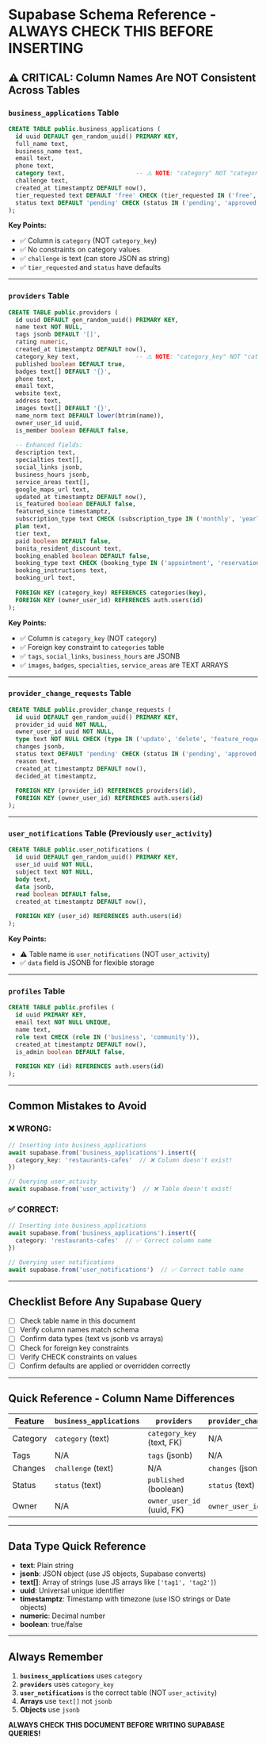 # Supabase Schema Reference - ALWAYS CHECK THIS BEFORE INSERTING

## ⚠️ CRITICAL: Column Names Are NOT Consistent Across Tables

### `business_applications` Table
```sql
CREATE TABLE public.business_applications (
  id uuid DEFAULT gen_random_uuid() PRIMARY KEY,
  full_name text,
  business_name text,
  email text,
  phone text,
  category text,                    -- ⚠️ NOTE: "category" NOT "category_key"
  challenge text,
  created_at timestamptz DEFAULT now(),
  tier_requested text DEFAULT 'free' CHECK (tier_requested IN ('free', 'featured')),
  status text DEFAULT 'pending' CHECK (status IN ('pending', 'approved', 'rejected'))
);
```

**Key Points:**
- ✅ Column is `category` (NOT `category_key`)
- ✅ No constraints on category values
- ✅ `challenge` is text (can store JSON as string)
- ✅ `tier_requested` and `status` have defaults

---

### `providers` Table
```sql
CREATE TABLE public.providers (
  id uuid DEFAULT gen_random_uuid() PRIMARY KEY,
  name text NOT NULL,
  tags jsonb DEFAULT '[]',
  rating numeric,
  created_at timestamptz DEFAULT now(),
  category_key text,                -- ⚠️ NOTE: "category_key" NOT "category"
  published boolean DEFAULT true,
  badges text[] DEFAULT '{}',
  phone text,
  email text,
  website text,
  address text,
  images text[] DEFAULT '{}',
  name_norm text DEFAULT lower(btrim(name)),
  owner_user_id uuid,
  is_member boolean DEFAULT false,
  
  -- Enhanced fields:
  description text,
  specialties text[],
  social_links jsonb,
  business_hours jsonb,
  service_areas text[],
  google_maps_url text,
  updated_at timestamptz DEFAULT now(),
  is_featured boolean DEFAULT false,
  featured_since timestamptz,
  subscription_type text CHECK (subscription_type IN ('monthly', 'yearly')),
  plan text,
  tier text,
  paid boolean DEFAULT false,
  bonita_resident_discount text,
  booking_enabled boolean DEFAULT false,
  booking_type text CHECK (booking_type IN ('appointment', 'reservation', 'consultation', 'walk-in')),
  booking_instructions text,
  booking_url text,
  
  FOREIGN KEY (category_key) REFERENCES categories(key),
  FOREIGN KEY (owner_user_id) REFERENCES auth.users(id)
);
```

**Key Points:**
- ✅ Column is `category_key` (NOT `category`)
- ✅ Foreign key constraint to `categories` table
- ✅ `tags`, `social_links`, `business_hours` are JSONB
- ✅ `images`, `badges`, `specialties`, `service_areas` are TEXT ARRAYS

---

### `provider_change_requests` Table
```sql
CREATE TABLE public.provider_change_requests (
  id uuid DEFAULT gen_random_uuid() PRIMARY KEY,
  provider_id uuid NOT NULL,
  owner_user_id uuid NOT NULL,
  type text NOT NULL CHECK (type IN ('update', 'delete', 'feature_request', 'claim')),
  changes jsonb,
  status text DEFAULT 'pending' CHECK (status IN ('pending', 'approved', 'rejected', 'cancelled')),
  reason text,
  created_at timestamptz DEFAULT now(),
  decided_at timestamptz,
  
  FOREIGN KEY (provider_id) REFERENCES providers(id),
  FOREIGN KEY (owner_user_id) REFERENCES auth.users(id)
);
```

---

### `user_notifications` Table (Previously `user_activity`)
```sql
CREATE TABLE public.user_notifications (
  id uuid DEFAULT gen_random_uuid() PRIMARY KEY,
  user_id uuid NOT NULL,
  subject text NOT NULL,
  body text,
  data jsonb,
  read boolean DEFAULT false,
  created_at timestamptz DEFAULT now(),
  
  FOREIGN KEY (user_id) REFERENCES auth.users(id)
);
```

**Key Points:**
- ⚠️ Table name is `user_notifications` (NOT `user_activity`)
- ✅ `data` field is JSONB for flexible storage

---

### `profiles` Table
```sql
CREATE TABLE public.profiles (
  id uuid PRIMARY KEY,
  email text NOT NULL UNIQUE,
  name text,
  role text CHECK (role IN ('business', 'community')),
  created_at timestamptz DEFAULT now(),
  is_admin boolean DEFAULT false,
  
  FOREIGN KEY (id) REFERENCES auth.users(id)
);
```

---

## Common Mistakes to Avoid

### ❌ WRONG:
```typescript
// Inserting into business_applications
await supabase.from('business_applications').insert({
  category_key: 'restaurants-cafes'  // ❌ Column doesn't exist!
})

// Querying user_activity
await supabase.from('user_activity')  // ❌ Table doesn't exist!
```

### ✅ CORRECT:
```typescript
// Inserting into business_applications
await supabase.from('business_applications').insert({
  category: 'restaurants-cafes'  // ✅ Correct column name
})

// Querying user notifications
await supabase.from('user_notifications')  // ✅ Correct table name
```

---

## Checklist Before Any Supabase Query

- [ ] Check table name in this document
- [ ] Verify column names match schema
- [ ] Confirm data types (text vs jsonb vs arrays)
- [ ] Check for foreign key constraints
- [ ] Verify CHECK constraints on values
- [ ] Confirm defaults are applied or overridden correctly

---

## Quick Reference - Column Name Differences

| Feature | `business_applications` | `providers` | `provider_change_requests` |
|---------|------------------------|-------------|---------------------------|
| Category | `category` (text) | `category_key` (text, FK) | N/A |
| Tags | N/A | `tags` (jsonb) | N/A |
| Changes | `challenge` (text) | N/A | `changes` (jsonb) |
| Status | `status` (text) | `published` (boolean) | `status` (text) |
| Owner | N/A | `owner_user_id` (uuid, FK) | `owner_user_id` (uuid, FK) |

---

## Data Type Quick Reference

- **text**: Plain string
- **jsonb**: JSON object (use JS objects, Supabase converts)
- **text[]**: Array of strings (use JS arrays like `['tag1', 'tag2']`)
- **uuid**: Universal unique identifier
- **timestamptz**: Timestamp with timezone (use ISO strings or Date objects)
- **numeric**: Decimal number
- **boolean**: true/false

---

## Always Remember

1. **`business_applications`** uses `category`
2. **`providers`** uses `category_key`
3. **`user_notifications`** is the correct table (NOT `user_activity`)
4. **Arrays** use `text[]` not `jsonb`
5. **Objects** use `jsonb`

**ALWAYS CHECK THIS DOCUMENT BEFORE WRITING SUPABASE QUERIES!**

